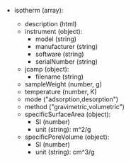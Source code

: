 - isotherm (array<object>):
  - description (html)
  - instrument (object):
    - model (string)
    - manufacturer (string)
    - software (string)
    - serialNumber (string)
  - jcamp (object):
    - filename (string)
  - sampleWeight (number, g)
  - temperature (number, K)
  - mode ("adsorption,desorption")
  - method ("gravimetric,volumetric")
  - specificSurfaceArea (object): 
    - SI (number)
    - unit (string): m^2/g
  - specificPoreVolume (object):
    - SI (number)
    - unit (string): cm^3/g
